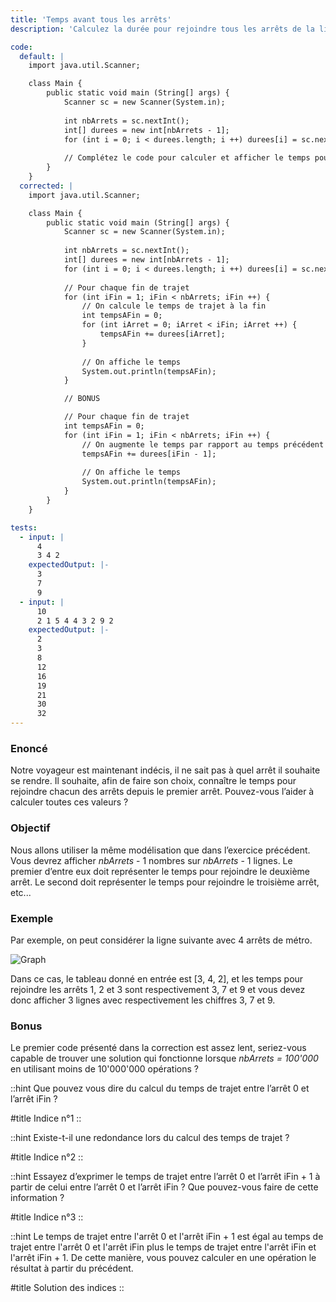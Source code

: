 ```yaml
---
title: 'Temps avant tous les arrêts'
description: 'Calculez la durée pour rejoindre tous les arrêts de la ligne de métro'

code:
  default: |
    import java.util.Scanner;

    class Main {
        public static void main (String[] args) {
            Scanner sc = new Scanner(System.in);
            
            int nbArrets = sc.nextInt();
            int[] durees = new int[nbArrets - 1];
            for (int i = 0; i < durees.length; i ++) durees[i] = sc.nextInt();
            
            // Complétez le code pour calculer et afficher le temps pour atteindre tous les arrêts
        }
    }
  corrected: |
    import java.util.Scanner;

    class Main {
        public static void main (String[] args) {
            Scanner sc = new Scanner(System.in);
            
            int nbArrets = sc.nextInt();
            int[] durees = new int[nbArrets - 1];
            for (int i = 0; i < durees.length; i ++) durees[i] = sc.nextInt();
            
            // Pour chaque fin de trajet
            for (int iFin = 1; iFin < nbArrets; iFin ++) {
                // On calcule le temps de trajet à la fin
                int tempsAFin = 0;
                for (int iArret = 0; iArret < iFin; iArret ++) {
                    tempsAFin += durees[iArret];
                }
                
                // On affiche le temps
                System.out.println(tempsAFin);
            }

            // BONUS

            // Pour chaque fin de trajet
            int tempsAFin = 0;
            for (int iFin = 1; iFin < nbArrets; iFin ++) {
                // On augmente le temps par rapport au temps précédent (voir les indices)
                tempsAFin += durees[iFin - 1];
                
                // On affiche le temps
                System.out.println(tempsAFin);
            }
        }
    }

tests:
  - input: |
      4
      3 4 2
    expectedOutput: |-
      3
      7
      9
  - input: |
      10
      2 1 5 4 4 3 2 9 2
    expectedOutput: |-
      2
      3
      8
      12
      16
      19
      21
      30
      32
---
```


### Enoncé

Notre voyageur est maintenant indécis, il ne sait pas à quel arrêt il souhaite se rendre. Il souhaite, afin de faire son choix, connaître le temps pour rejoindre chacun des arrêts depuis le premier arrêt. Pouvez-vous l’aider à calculer toutes ces valeurs ?

### Objectif

Nous allons utiliser la même modélisation que dans l’exercice précédent. Vous devrez afficher _nbArrets_ - 1 nombres sur _nbArrets_ - 1 lignes. Le premier d’entre eux doit représenter le temps pour rejoindre le deuxième arrêt. Le second doit représenter le temps pour rejoindre le troisième arrêt, etc...

### Exemple

Par exemple, on peut considérer la ligne suivante avec 4 arrêts de métro.

![Graph](/polympiads/graph-metro-polympiads.png)

Dans ce cas, le tableau donné en entrée est [3, 4, 2], et les temps pour rejoindre les arrêts 1, 2 et 3 sont respectivement 3, 7 et 9 et vous devez donc afficher 3 lignes avec respectivement les chiffres 3, 7 et 9.

### Bonus

Le premier code présenté dans la correction est assez lent, seriez-vous capable de trouver une solution qui fonctionne lorsque _nbArrets = 100'000_ en utilisant moins de 10'000'000 opérations ?

::hint
Que pouvez vous dire du calcul du temps de trajet entre l’arrêt 0 et l’arrêt iFin ?

#title
Indice n°1
::

::hint
Existe-t-il une redondance lors du calcul des temps de trajet ?

#title
Indice n°2
::

::hint
Essayez d’exprimer le temps de trajet entre l’arrêt 0 et l’arrêt iFin + 1 à partir de celui entre l’arrêt 0 et l’arrêt iFin ? Que pouvez-vous faire de cette information ?

#title
Indice n°3
::

::hint
Le temps de trajet entre l'arrêt 0 et l'arrêt iFin + 1 est égal au temps de trajet entre l'arrêt 0 et l'arrêt iFin plus le temps de trajet entre l'arrêt iFin et l'arrêt iFin + 1. De cette manière, vous pouvez calculer en une opération le résultat à partir du précédent.

#title
Solution des indices
::
